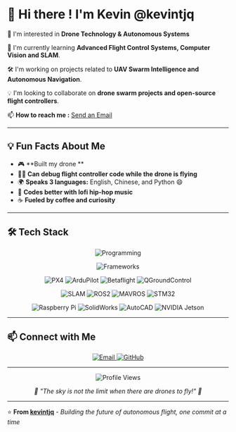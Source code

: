 # 👋 Hi there ! I'm Kevin @kevintjq

🎯 I'm interested in **Drone Technology & Autonomous Systems**

🚁 I'm currently learning **Advanced Flight Control Systems, Computer Vision and SLAM**.

🛠️ I'm working on projects related to **UAV Swarm Intelligence and Autonomous Navigation**.

💡 I'm looking to collaborate on **drone swarm projects and open-source flight controllers**.

📫 **How to reach me :**  [Send an Email](mailto:tjq1994264536@icloud.com)

---

## 💡 Fun Facts About Me

- 🎮 **Built my  drone **
- 🏃‍♂️ **Can debug flight controller code while the drone is flying**
- 🌍 **Speaks 3 languages:** English, Chinese, and Python 😄
- 🎵 **Codes better with lofi hip-hop music**
- ☕ **Fueled by coffee and curiosity**

---

## 🛠️ Tech Stack

<p align="center">
  <img src="https://skillicons.dev/icons?i=c,cpp,python,git,github,vscode,linux,ubuntu,docker,cmake" alt="Programming"/>
</p>

<p align="center">
  <img src="https://skillicons.dev/icons?i=ros,opencv,tensorflow,qt,arduino,matlab,vim,windows,raspberrypi" alt="Frameworks"/>
</p>

<p align="center">
  <img src="https://img.shields.io/badge/PX4-000000?style=flat-square&logo=drone&logoColor=white" alt="PX4"/>
  <img src="https://img.shields.io/badge/ArduPilot-1B5E20?style=flat-square&logo=ardupilot&logoColor=white" alt="ArduPilot"/>
  <img src="https://img.shields.io/badge/Betaflight-FF6B35?style=flat-square&logo=betaflight&logoColor=white" alt="Betaflight"/>
  <img src="https://img.shields.io/badge/QGroundControl-4285F4?style=flat-square&logo=drone&logoColor=white" alt="QGroundControl"/>
</p>

<p align="center">
  <img src="https://img.shields.io/badge/SLAM-00C4CC?style=flat-square&logo=robot&logoColor=white" alt="SLAM"/>
  <img src="https://img.shields.io/badge/ROS2-22314E?style=flat-square&logo=ros&logoColor=white" alt="ROS2"/>
  <img src="https://img.shields.io/badge/MAVROS-FF6B35?style=flat-square&logo=ros&logoColor=white" alt="MAVROS"/>
  <img src="https://img.shields.io/badge/STM32-03234B?style=flat-square&logo=stmicroelectronics&logoColor=white" alt="STM32"/>
</p>

<p align="center">
  <img src="https://img.shields.io/badge/Raspberry_Pi-A22846?style=flat-square&logo=raspberry-pi&logoColor=white" alt="Raspberry Pi"/>
  <img src="https://img.shields.io/badge/SolidWorks-FF0000?style=flat-square&logo=solidworks&logoColor=white" alt="SolidWorks"/>
  <img src="https://img.shields.io/badge/AutoCAD-EE3124?style=flat-square&logo=autodesk&logoColor=white" alt="AutoCAD"/>
  <img src="https://img.shields.io/badge/NVIDIA_Jetson-76B900?style=flat-square&logo=nvidia&logoColor=white" alt="NVIDIA Jetson"/>
</p>

---

## 📫 Connect with Me

<p align="center">
  <a href="mailto:tjq1994264536@icloud.com">
    <img src="https://img.shields.io/badge/Email-D14836?style=for-the-badge&logo=gmail&logoColor=white" alt="Email"/>
  </a>
  <a href="https://github.com/kevintjq">
    <img src="https://img.shields.io/badge/GitHub-100000?style=for-the-badge&logo=github&logoColor=white" alt="GitHub"/>
  </a>
</p>

---

<div align="center">
  <img src="https://komarev.com/ghpvc/?username=kevintjq&color=blueviolet&style=flat-square&label=Profile+Views" alt="Profile Views"/>
</div>

<p align="center">
  <i>🚁 "The sky is not the limit when there are drones to fly!" 🚁</i>
</p>

---

⭐ **From [kevintjq](https://github.com/kevintjq)** - *Building the future of autonomous flight, one commit at a time*
